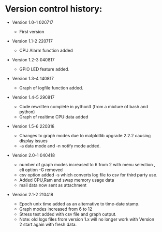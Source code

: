 Version control history:
====================

* Version 1.0-1 020717
	* First version 

* Version 1.1-2 220717
	* CPU Alarm function added

* Version 1.2-3 040817
	* GPIO LED feature added.

* Version 1.3-4 140817
	* Graph of logfile function added.
	
* Version 1.4-5 290817
	* Code rewritten complete in python3 (from a mixture of bash and python)
	* Graph of realtime CPU data added

* Version 1.5-6 220318
	* Changes to graph modes due to matplotlib upgrade 2.2.2 causing display issues
	* -a data mode and -n notify mode added.

* Version 2.0-1 040418
	* number of graph modes increased to 6 from 2 with menu selection , cli option -G removed
	* csv option added -s which converts log file to csv for third party use.
	* Added CPU,Ram and swap memory usage data 
	* mail data now sent as attachment

* Version 2.1-2 210418
	* Epoch unix time added as an alternative to time-date stamp.
    * Graph modes increased from 6 to 12
    * Stress test added with csv file and graph output.
	* Note: old logs files from version 1.x will no longer work with Version 2
	start again with fresh data. 
	 
